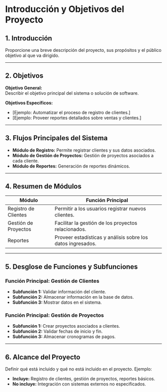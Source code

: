 # Introducción y Objetivos del Proyecto

## 1. Introducción
Proporcione una breve descripción del proyecto, sus propósitos y el público objetivo al que va dirigido.

---

## 2. Objetivos
**Objetivo General:**  
Describir el objetivo principal del sistema o solución de software.

**Objetivos Específicos:**  
- [Ejemplo: Automatizar el proceso de registro de clientes.]
- [Ejemplo: Proveer reportes detallados sobre ventas y clientes.]

---

## 3. Flujos Principales del Sistema
- **Módulo de Registro:** Permite registrar clientes y sus datos asociados.
- **Módulo de Gestión de Proyectos:** Gestión de proyectos asociados a cada cliente.
- **Módulo de Reportes:** Generación de reportes dinámicos.

---

## 4. Resumen de Módulos
| **Módulo**          | **Función Principal**                                        |
|---------------------|-------------------------------------------------------------|
| Registro de Clientes | Permitir a los usuarios registrar nuevos clientes.          |
| Gestión de Proyectos | Facilitar la gestión de los proyectos relacionados.         |
| Reportes            | Proveer estadísticas y análisis sobre los datos ingresados. |

---

## 5. Desglose de Funciones y Subfunciones
### Función Principal: Gestión de Clientes
- **Subfunción 1:** Validar información del cliente.
- **Subfunción 2:** Almacenar información en la base de datos.
- **Subfunción 3:** Mostrar datos en el sistema.

### Función Principal: Gestión de Proyectos
- **Subfunción 1:** Crear proyectos asociados a clientes.
- **Subfunción 2:** Validar fechas de inicio y fin.
- **Subfunción 3:** Almacenar cronogramas de pagos.

---

## 6. Alcance del Proyecto
Definir qué está incluido y qué no está incluido en el proyecto. Ejemplo:  
- **Incluye:** Registro de clientes, gestión de proyectos, reportes básicos.  
- **No incluye:** Integración con sistemas externos no especificados.
